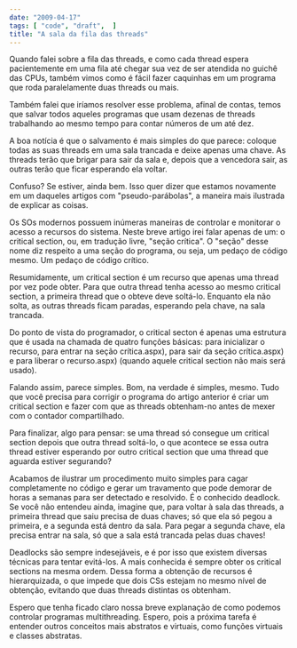 ```yaml
---
date: "2009-04-17"
tags: [ "code", "draft",  ]
title: "A sala da fila das threads"
---
```

Quando falei sobre a fila das threads, e como cada thread espera pacientemente em uma fila até chegar sua vez de ser atendida no guichê das CPUs, também vimos como é fácil fazer caquinhas em um programa que roda paralelamente duas threads ou mais.

Também falei que iríamos resolver esse problema, afinal de contas, temos que salvar todos aqueles programas que usam dezenas de threads trabalhando ao mesmo tempo para contar números de um até dez.

A boa notícia é que o salvamento é mais simples do que parece: coloque todas as suas threads em uma sala trancada e deixe apenas uma chave. As threads terão que brigar para sair da sala e, depois que a vencedora sair, as outras terão que ficar esperando ela voltar.

Confuso? Se estiver, ainda bem. Isso quer dizer que estamos novamente em um daqueles artigos com "pseudo-parábolas", a maneira mais ilustrada de explicar as coisas.

Os SOs modernos possuem inúmeras maneiras de controlar e monitorar o acesso a recursos do sistema. Neste breve artigo irei falar apenas de um: o critical section, ou, em tradução livre, "seção crítica". O "seção" desse nome diz respeito a uma seção do programa, ou seja, um pedaço de código mesmo. Um pedaço de código crítico.

Resumidamente, um critical section é um recurso que apenas uma thread por vez pode obter. Para que outra thread tenha acesso ao mesmo critical section, a primeira thread que o obteve deve soltá-lo. Enquanto ela não solta, as outras threads ficam paradas, esperando pela chave, na sala trancada.

Do ponto de vista do programador, o critical secton é apenas uma estrutura que é usada na chamada de quatro funções básicas: para inicializar o recurso, para entrar na seção crítica.aspx), para sair da seção crítica.aspx) e para liberar o recurso.aspx) (quando aquele critical section não mais será usado).

Falando assim, parece simples. Bom, na verdade é simples, mesmo. Tudo que você precisa para corrigir o programa do artigo anterior é criar um critical section e fazer com que as threads obtenham-no antes de mexer com o contador compartilhado.


Para finalizar, algo para pensar: se uma thread só consegue um critical section depois que outra thread soltá-lo, o que acontece se essa outra thread estiver esperando por outro critical section que uma thread que aguarda estiver segurando?

Acabamos de ilustrar um procedimento muito simples para cagar completamente no código e gerar um travamento que pode demorar de horas a semanas para ser detectado e resolvido. É o conhecido deadlock. Se você não entendeu ainda, imagine que, para voltar à sala das threads, a primeira thread que saiu precisa de duas chaves; só que ela só pegou a primeira, e a segunda está dentro da sala. Para pegar a segunda chave, ela precisa entrar na sala, só que a sala está trancada pelas duas chaves!

Deadlocks são sempre indesejáveis, e é por isso que existem diversas técnicas para tentar evitá-los. A mais conhecida é sempre obter os critical sections na mesma ordem. Dessa forma a obtenção de recursos é hierarquizada, o que impede que dois CSs estejam no mesmo nível de obtenção, evitando que duas threads distintas os obtenham.

Espero que tenha ficado claro nossa breve explanação de como podemos controlar programas multithreading. Espero, pois a próxima tarefa é entender outros conceitos mais abstratos e virtuais, como funções virtuais e classes abstratas.
